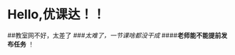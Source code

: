 # Hello,优课达！！
##教室网不好，太差了
###*太难了，一节课啥都没干成*
####**老师能不能提前发布任务**
！[](https://qgt-style.oss-cn-hangzhou.aliyuncs.com/newcoursep4/g1/g1-2-2/tenor.gif)
